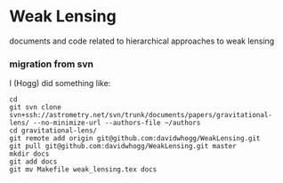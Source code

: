 # Weak Lensing

documents and code related to hierarchical approaches to weak lensing

### migration from svn

I (Hogg) did something like:

    cd
    git svn clone svn+ssh://astrometry.net/svn/trunk/documents/papers/gravitational-lens/ --no-minimize-url --authors-file ~/authors
    cd gravitational-lens/
    git remote add origin git@github.com:davidwhogg/WeakLensing.git
    git pull git@github.com:davidwhogg/WeakLensing.git master
    mkdir docs
    git add docs
    git mv Makefile weak_lensing.tex docs
